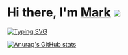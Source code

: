 # Hi there, I'm [Mark]() ![](https://github.com/blackcater/blackcater/raw/main/images/Hi.gif)


[![Typing SVG](https://readme-typing-svg.herokuapp.com?color=%2336BCF7&lines=Programming+is+life)](https://git.io/typing-svg)

[![Anurag's GitHub stats](https://github-readme-stats.vercel.app/api?username=mark-grigorev)](https://github.com/mark-grigorev/github-readme-stats)

<!--
**Mark-Grigorev/Mark-Grigorev** is a ✨ _special_ ✨ repository because its `README.md` (this file) appears on your GitHub profile.

Here are some ideas to get you started:

- 🔭 I’m currently working on ...
- 🌱 I’m currently learning ...
- 👯 I’m looking to collaborate on ...
- 🤔 I’m looking for help with ...
- 💬 Ask me about ...
- 📫 How to reach me: ...
- 😄 Pronouns: ...
- ⚡ Fun fact: ...
-->
